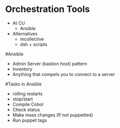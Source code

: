 <!SLIDE>
# Orchestration Tools
* At CU
  * Ansible
* Alternatives
  * mcollective
  * dsh + scripts

<!SLIDE>
#Ansible
* Admin Server (bastion host) pattern
* Inventory
* Anything that compels you to connect to a server

<!SLIDE>
#Tasks in Ansible
* rolling restarts
* stop/start
* Compile Cobol
* Check status
* Make mass changes (If not puppetted)
* Run puppet tags
